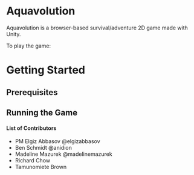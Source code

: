 # Aquavolution
Aquavolution is a browser-based survival/adventure 2D game made with Unity.

To play the game:

# Getting Started
## Prerequisites

## Running the Game

#### List of Contributors
- PM Elgiz Abbasov @elgizabbasov
- Ben Schmidt @anidion
- Madeline Mazurek @madelinemazurek
- Richard Chow
- Tamunomiete Brown
